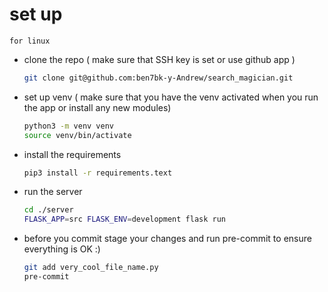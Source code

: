 # set up

`for linux`

- clone the repo ( make sure that SSH key is set or use github app )

  ```bash
  git clone git@github.com:ben7bk-y-Andrew/search_magician.git
  ```

- set up venv
  ( make sure that you have the venv activated when you run the app or install any new modules)

  ```bash
  python3 -m venv venv
  source venv/bin/activate
  ```

- install the requirements

  ```bash
  pip3 install -r requirements.text
  ```

- run the server
  ```bash
  cd ./server
  FLASK_APP=src FLASK_ENV=development flask run
  ```
- before you commit stage your changes and run pre-commit to ensure everything is OK :)
  ```bash
  git add very_cool_file_name.py
  pre-commit
  ```
